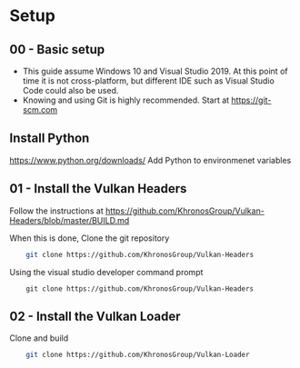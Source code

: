 # Setup
## 00 - Basic setup
- This guide assume Windows 10 and Visual Studio 2019.
At this point of time it is not cross-platform, but different IDE such as Visual Studio Code could also be used.
- Knowing and using Git is highly recommended.
Start at https://git-scm.com

## Install Python
https://www.python.org/downloads/
Add Python to environmenet variables

## 01 - Install the Vulkan Headers
Follow the instructions at 
https://github.com/KhronosGroup/Vulkan-Headers/blob/master/BUILD.md

When this is done, 
Clone the git repository
```sh
    git clone https://github.com/KhronosGroup/Vulkan-Headers
```

Using the visual studio developer command prompt
```
    git clone https://github.com/KhronosGroup/Vulkan-Headers
```

## 02 - Install the Vulkan Loader
Clone and build
```sh
    git clone https://github.com/KhronosGroup/Vulkan-Loader
```

